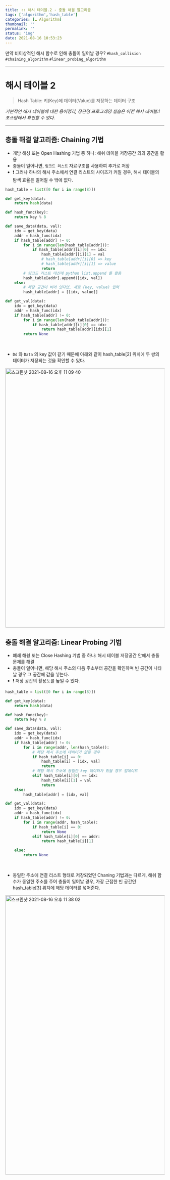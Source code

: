 ```yaml
---
title: ✌️✌️ 해시 테이블.2 - 충돌 해결 알고리즘
tags: ['algorithm','hash_table']
categories: [☁️ Algorithm]
thumbnail: ''
permalink: ''
status: 'ing'
date: 2021-08-16 10:53:23
---
```


만약 비이상적인 해시 함수로 인해 충돌이 일어날 경우?
`#hash_collision` `#chaining_algorithm` `#linear_probing_algorithm`
<!-- excerpt -->
<!-- toc -->

---

# 해시 테이블 2
> Hash Table: 키(Key)에 데이터(Value)를 저장하는 데이터 구조

_기본적인 해시 테이블에 대한 용어정리, 장단점 프로그래밍 실습은 이전 해시 테이블.1 포스팅에서 확인할 수 있다._

---

## 충돌 해결 알고리즘: Chaining 기법

- 개방 해싱 또는 Open Hashing 기법 중 하나: 해쉬 테이블 저장공간 외의 공간을 활용
- 충돌이 일어나면, `링크드 리스트` 자료구조를 사용하여 추가로 저장
- ❗️ 그러나 하나의 해시 주소에서 연결 리스트의 사이즈가 커질 경우, 해시 테이블의 탐색 효율은 떨어질 수 밖에 없다.

```python
hash_table = list([0 for i in range(8)])

def get_key(data):
    return hash(data)

def hash_func(key):
    return key % 8

def save_data(data, val):
    idx = get_key(data)
    addr = hash_func(idx)
    if hash_table[addr] != 0:
        for i in range(len(hash_table[addr])):
            if hash_table[addr][i][0] == idx:
                hash_table[addr][i][1] = val
                # hash_table[addr][i][0] => key
                # hash_table[addr][i][1] => value
                return
        # 링크드 리스트 대신에 python list.append 를 활용
        hash_table[addr].append([idx, val])
    else:
        # 해당 공간이 비어 있다면, 새로 (key, value) 입력
        hash_table[addr] = [[idx, value]]

def get_val(data):
    idx = get_key(data)
    addr = hash_func(idx)
    if hash_table[addr] != 0:
        for i in range(len(hash_table[addr])):
            if hash_table[addr][i][0] == idx:
                return hash_table[addr][idx][1]
        return None
```

<br>

*  `Dd` 와 `Data` 의 key 값이 같기 때문에 아래와 같이 hash_table[2] 위치에 두 쌍의 데이터가 저장되는 것을 확인할 수 있다.

<img width="820" alt="스크린샷 2021-08-16 오후 11 09 40" src="https://user-images.githubusercontent.com/28856435/129577117-25829302-ffb9-44d1-b9a8-1248657f330f.png" style="border: 1px solid #E3E3E3">

<br>

## 충돌 해결 알고리즘: Linear Probing 기법

- 폐쇄 해슁 또는 Close Hashing 기법 중 하나: 해시 테이블 저장공간 안에서 충돌 문제를 해결
- 충돌이 일어나면, 해당 해시 주소의 다음 주소부터 공간을 확인하며 빈 공간이 나타날 경우 그 공간에 값을 넣는다.
- ❗️ 저장 공간의 활용도를 높일 수 있다.

```python
hash_table = list([0 for i in range(8)])

def get_key(data):
    return hash(data)

def hash_func(key):
    return key % 8

def save_data(data, val):
    idx = get_key(data)
    addr = hash_func(idx)
    if hash_table[addr] != 0:
        for i in range(addr, len(hash_table)):
            # 해당 해시 주소에 데이터가 없을 경우
            if hash_table[i] == 0:
                hash_table[i] = [idx, val]
                return
            # 해당 해시 주소에 동일한 key 데이터가 있을 경우 업데이트
            elif hash_table[i][0] == idx:
                hash_table[i][1] = val
                return
    else:
        hash_table[addr] = [idx, val]

def get_val(data):
    idx = get_key(data)
    addr = hash_func(idx)
    if hash_table[addr] != 0:
        for i in range(addr, hash_table):
            if hash_table[i] == 0:
                return None
            elif hash_table[i][0] == addr:
                return hash_table[i][1]

    else:
        return None
```

<br>

* 동일한 주소에 연결 리스트 형태로 저장되었던 Chaning 기법과는 다르게, 해쉬 함수가 동일한 주소를 주어 충돌이 일어날 경우,
가장 근접한 빈 공간인 hash_table[3] 위치에 해당 데이터를 넣어준다.

<img width="883" alt="스크린샷 2021-08-16 오후 11 38 02" src="https://user-images.githubusercontent.com/28856435/129581393-fac5c7a1-68d9-4b07-82d3-ddb8bd93edec.png" style="border: 1px solid #E3E3E3">

